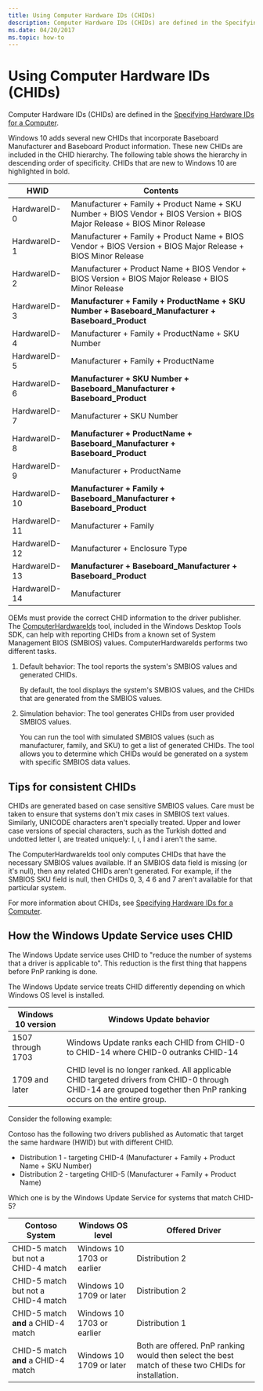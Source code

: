 ```yaml
---
title: Using Computer Hardware IDs (CHIDs)
description: Computer Hardware IDs (CHIDs) are defined in the Specifying Hardware IDs for a Computer.
ms.date: 04/20/2017
ms.topic: how-to
---
```


# Using Computer Hardware IDs (CHIDs)

Computer Hardware IDs (CHIDs) are defined in the [Specifying Hardware IDs for a Computer](../install/specifying-hardware-ids-for-a-computer.md).

Windows 10 adds several new CHIDs that incorporate Baseboard Manufacturer and Baseboard Product information. These new CHIDs are included in the CHID hierarchy. The following table shows the hierarchy in descending order of specificity. CHIDs that are new to Windows 10 are highlighted in bold.

| HWID | Contents |
|--|--|
| HardwareID-0 | Manufacturer + Family + Product Name + SKU Number + BIOS Vendor + BIOS Version + BIOS Major Release + BIOS Minor Release |
| HardwareID-1 | Manufacturer + Family + Product Name + BIOS Vendor + BIOS Version + BIOS Major Release + BIOS Minor Release |
| HardwareID-2 | Manufacturer + Product Name + BIOS Vendor + BIOS Version + BIOS Major Release + BIOS Minor Release |
| HardwareID-3 | **Manufacturer + Family + ProductName + SKU Number + Baseboard_Manufacturer + Baseboard_Product** |
| HardwareID-4 | Manufacturer + Family + ProductName + SKU Number |
| HardwareID-5 | Manufacturer + Family + ProductName |
| HardwareID-6 | **Manufacturer + SKU Number + Baseboard_Manufacturer + Baseboard_Product** |
| HardwareID-7 | Manufacturer + SKU Number |
| HardwareID-8 | **Manufacturer + ProductName + Baseboard_Manufacturer + Baseboard_Product** |
| HardwareID-9 | Manufacturer + ProductName |
| HardwareID-10 | **Manufacturer + Family + Baseboard_Manufacturer + Baseboard_Product** |
| HardwareID-11 | Manufacturer + Family |
| HardwareID-12 | Manufacturer + Enclosure Type |
| HardwareID-13 | **Manufacturer + Baseboard_Manufacturer + Baseboard_Product** |
| HardwareID-14 | Manufacturer |

OEMs must provide the correct CHID information to the driver publisher. The [ComputerHardwareIds](../devtest/computerhardwareids.md) tool, included in the Windows Desktop Tools SDK, can help with reporting CHIDs from a known set of System Management BIOS (SMBIOS) values. ComputerHardwareIds performs two different tasks.

1. Default behavior: The tool reports the system's SMBIOS values and generated CHIDs.

   By default, the tool displays the system's SMBIOS values, and the CHIDs that are generated from the SMBIOS values.

1. Simulation behavior: The tool generates CHIDs from user provided SMBIOS values.

   You can run the tool with simulated SMBIOS values (such as manufacturer, family, and SKU) to get a list of generated CHIDs. The tool allows you to determine which CHIDs would be generated on a system with specific SMBIOS data values.

## Tips for consistent CHIDs

CHIDs are generated based on case sensitive SMBIOS values. Care must be taken to ensure that systems don't mix cases in SMBIOS text values. Similarly, UNICODE characters aren't specially treated. Upper and lower case versions of special characters, such as the Turkish dotted and undotted letter I, are treated uniquely: I, ı, İ and i aren't the same.

The ComputerHardwareIds tool only computes CHIDs that have the necessary SMBIOS values available. If an SMBIOS data field is missing (or it's null), then any related CHIDs aren't generated. For example, if the SMBIOS SKU field is null, then CHIDs 0, 3, 4 6 and 7 aren't available for that particular system.

For more information about CHIDs, see [Specifying Hardware IDs for a Computer](../install/specifying-hardware-ids-for-a-computer.md).

## How the Windows Update Service uses CHID

The Windows Update service uses CHID to "reduce the number of systems that a driver is applicable to". This reduction is the first thing that happens before PnP ranking is done.

The Windows Update service treats CHID differently depending on which Windows OS level is installed.

| Windows 10 version | Windows Update behavior |
|--|--|
| 1507 through 1703 | Windows Update ranks each CHID from CHID-0 to CHID-14 where CHID-0 outranks CHID-14 |
| 1709 and later | CHID level is no longer ranked. All applicable CHID targeted drivers from CHID-0 through CHID-14 are grouped together then PnP ranking occurs on the entire group. |

Consider the following example:

Contoso has the following two drivers published as Automatic that target the same hardware (HWID) but with different CHID.

- Distribution 1 - targeting CHID-4 (Manufacturer + Family + Product Name + SKU Number)
- Distribution 2 - targeting CHID-5 (Manufacturer + Family + Product Name)

Which one is by the Windows Update Service for systems that match CHID-5?

| Contoso System | Windows OS level | Offered Driver |
|--|--|--|
| CHID-5 match but not a CHID-4 match | Windows 10 1703 or earlier | Distribution 2 |
| CHID-5 match but not a CHID-4 match | Windows 10 1709 or later | Distribution 2 |
| CHID-5 match **and** a CHID-4 match | Windows 10 1703 or earlier | Distribution 1 |
| CHID-5 match **and** a CHID-4 match | Windows 10 1709 or later | Both are offered. PnP ranking would then select the best match of these two CHIDs for installation. |
